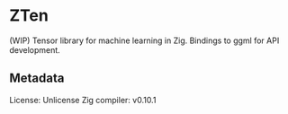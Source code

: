 # ZTen
(WIP) Tensor library for machine learning in Zig. Bindings to ggml for API development.

## Metadata
License: Unlicense
Zig compiler: v0.10.1